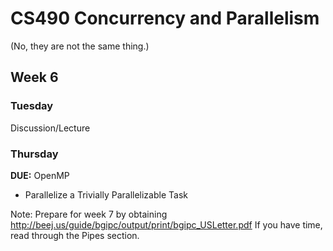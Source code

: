 # CS490 Concurrency and Parallelism
(No, they are not the same thing.)


## Week 6

### Tuesday
Discussion/Lecture


### Thursday
**DUE:** OpenMP
- Parallelize a Trivially Parallelizable Task



Note: Prepare for week 7 by obtaining http://beej.us/guide/bgipc/output/print/bgipc_USLetter.pdf
If you have time, read through the Pipes section.
